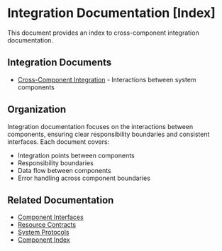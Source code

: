# Integration Documentation [Index]
    
This document provides an index to cross-component integration documentation.
    
## Integration Documents
    
- [Cross-Component Integration](./cross-component.md) - Interactions between system components
    
## Organization
    
Integration documentation focuses on the interactions between components, ensuring clear responsibility boundaries and consistent interfaces. Each document covers:
    
- Integration points between components
- Responsibility boundaries
- Data flow between components
- Error handling across component boundaries
    
## Related Documentation
    
- [Component Interfaces](../contracts/interfaces.md)
- [Resource Contracts](../contracts/resources.md)
- [System Protocols](../contracts/protocols.md)
- [Component Index](../../components/index.md)
